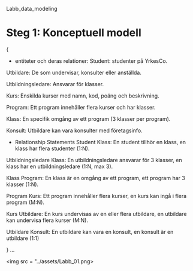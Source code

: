 Labb_data_modeling

# Steg 1: Konceptuell modell
{   
- entiteter och deras relationer:
Student: studenter på YrkesCo.

Utbildare: De som undervisar, konsulter eller anställda.

Utbildningsledare: Ansvarar för klasser.

Kurs: Enskilda kurser med namn, kod, poäng och beskrivning.

Program: Ett program innehåller flera kurser och har klasser.

Klass: En specifik omgång av ett program (3 klasser per program).

Konsult: Utbildare kan vara konsulter med företagsinfo.



- Relationship Statements
Student  Klass: En student tillhör en klass, en klass har flera studenter (1:N).

Utbildningsledare  Klass: En utbildningsledare ansvarar för 3 klasser, en klass har en utbildningsledare (1:N, max 3).

Klass  Program: En klass är en omgång av ett program, ett program har 3 klasser (1:N).

Program  Kurs: Ett program innehåller flera kurser, en kurs kan ingå i flera program (M:N).

Kurs  Utbildare: En kurs undervisas av en eller flera utbildare, en utbildare kan undervisa flera kurser (M:N).

Utbildare  Konsult: En utbildare kan vara en konsult, en konsult är en utbildare (1:1)

  }
  ...

<img src = "../assets/Labb_01.png>








